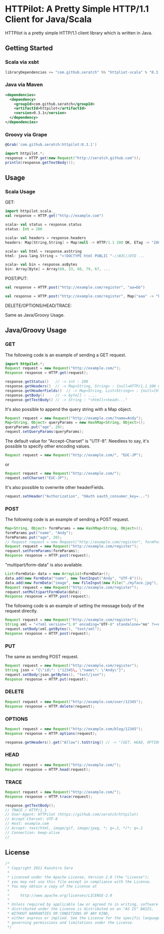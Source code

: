 # HTTPilot: A Pretty Simple HTTP/1.1 Client for Java/Scala

HTTPilot is a pretty simple HTTP/1.1 client library which is written in Java.

## Getting Started

### Scala via xsbt

```scala
libraryDependencies += "com.github.seratch" %% "httpliot-scala" % "0.3.1"
```

### Java via Maven

```xml
<dependencies>
  <dependency>
    <groupId>com.github.seratch</groupId>
    <artifactId>httpilot</artifactId>
    <version>0.3.1</version>
  </dependency>
</dependencies>
```

### Groovy via Grape

```groovy
@Grab('com.github.seratch:httpilot:0.3.1')

import httpilot.*;
response = HTTP.get(new Request("http://seratch.github.com"));
println(response.getTextBody());
```


## Usage

### Scala Usage

GET:

```scala
import httpilot.scala._
val response = HTTP.get("http://example.com")

scala> val status = response.status
status: Int = 200

scala> val headers = response.headers
headers: Map[String,String] = Map(null -> HTTP/1.1 200 OK, ETag -> "2800e-1b46-4c7d1dcaf9817", Date -> Wed, 17 Oct 2012 15:03:39 GMT, Content-Length -> 6982, Last-Modified -> Wed, 22 Aug 2012 02:54:31 GMT, Content-Type -> text/html; charset=UTF-8, Connection -> close, Accept-Ranges -> bytes, Server -> Apache/2.2.22 (Amazon))

scala> val html = response.asString
html: java.lang.String = "<!DOCTYPE html PUBLIC "-//W3C//DTD ...

scala> val bin = response.asBytes
bin: Array[Byte] = Array(60, 33, 68, 79, 67, ...
```

POST/PUT:

```scala
val response = HTTP.post("http://example.com/register", "aa=bb")

val response = HTTP.post("http://example.com/register", Map("aaa" -> "bb"))
```

DELETE/OPTIONS/HEAD/TRACE:

Same as Java/Groovy Usage.


## Java/Groovy Usage

### GET

The following code is an example of sending a GET request.

```java
import httpilot.*;
Request request = new Request("http://example.com/");
Response response = HTTP.get(request);

response.getStatus()   // -> int : 200
response.getHeaders()  // -> Map<String, String> : {null=HTTP/1.1 200 OK, ETag="33414 ...
response.getHeaderFields()  // -> Map<String, List<String>> : {null=[HTTP/1.1 200 OK], ETag=["33414 ...
response.getBody()     // -> byte[] : ....
response.getTextBody() // -> String : "<htmll><head>..."
```

It's also possible to append the query string with a Map object.

```java
Request request = new Request("http://example.com/?name=Andy");
Map<String, Object> queryParams = new HashMap<String, Object>();
queryParams.put("age", 20);
request.setQueryParams(queryParams);
````

The default value for "Accept-Charset" is "UTF-8". Needless to say, it's possible to specify other encoding values.

```java
Request request = new Request("http://example.com/", "EUC-JP");
```

or

```java
Request request = new Request("http://example.com/");
request.setCharset("EUC-JP");
```

It's also possible to overwrite other headerFields.

```java
request.setHeader("Authorization", "OAuth oauth_consumer_key=...")
```

### POST

The following code is an example of sending a POST request.

```java
Map<String, Object> formParams = new HashMap<String, Object>();
formParams.put("name", "Andy");
formParams.put("age", 20);
// Request request = new Request("http://example.com/register", formParams);
Request request = new Request("http://example.com/register");
request.setFormParams(formParams);
Response response = HTTP.post(request);
```

"multipart/form-data" is also available.

```java
List<FormData> data = new ArrayList<FormData>();
data.add(new FormData("name", new TextInput("Andy", "UTF-8")));
data.add(new FormData("image", new FileInput(new File("./myface.jpg"), "myface.jpg"), "image/jpeg"));
Request request = new Request("http://example.com/register");
request.setMultipartFormData(data);
Response response = HTTP.post(request);
```

The following code is an example of setting the message body of the request directly.

```java
Request request = new Request("http://example.com/register");
String xml = "<?xml version="1.0" encoding="UTF-8" standalone="no" ?><user><id>1234</id><name>Andy</name></user>";
request.setBody(xml.getBytes(), "text/xml");
Response response = HTTP.post(request);
```

### PUT

The same as sending POST request.

```java
Request request = new Request("http://example.com/register");
String json = "{\"id\": \"12345\, \"name\": \"Andy\"}";
request.setBody(json.getBytes(), "text/json");
Response response = HTTP.put(request);
```

### DELETE

```java
Request request = new Request("http://example.com/user/12345");
Response response = HTTP.delete(request);
```

### OPTIONS

```java
Request request = new Request("http://example.com/blog/12345");
Response response = HTTP.options(request);

response.getHeaders().get("Allow").toString() // -> "[GET, HEAD, OPTIONS, TRACE]"
```

### HEAD

```java
Request request = new Request("http://example.com/");
Response response = HTTP.head(request);
```

### TRACE

```java
Request request = new Request("http://example.com/");
Response response = HTTP.trace(request);

response.getTextBody();
// TRACE / HTTP/1.1
// User-Agent: HTTPilot (https://github.com/seratch/httpilot)
// Accept-Charset: UTF-8
// Host: example.com
// Accept: text/html, image/gif, image/jpeg, *; q=.2, */*; q=.2
// Connection: keep-alive
// 
```

## License


```java
/*
 * Copyright 2011 Kazuhiro Sera
 *
 * Licensed under the Apache License, Version 2.0 (the "License");
 * you may not use this file except in compliance with the License.
 * You may obtain a copy of the License at
 *
 *     http://www.apache.org/licenses/LICENSE-2.0
 *
 * Unless required by applicable law or agreed to in writing, software
 * distributed under the License is distributed on an "AS IS" BASIS,
 * WITHOUT WARRANTIES OR CONDITIONS OF ANY KIND,
 * either express or implied. See the License for the specific language
 * governing permissions and limitations under the License.
 */
```
